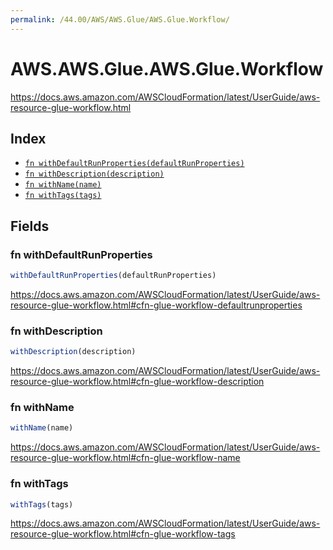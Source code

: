 ```yaml
---
permalink: /44.00/AWS/AWS.Glue/AWS.Glue.Workflow/
---
```


# AWS.AWS.Glue.AWS.Glue.Workflow

https://docs.aws.amazon.com/AWSCloudFormation/latest/UserGuide/aws-resource-glue-workflow.html

## Index

* [`fn withDefaultRunProperties(defaultRunProperties)`](#fn-withdefaultrunproperties)
* [`fn withDescription(description)`](#fn-withdescription)
* [`fn withName(name)`](#fn-withname)
* [`fn withTags(tags)`](#fn-withtags)

## Fields

### fn withDefaultRunProperties

```ts
withDefaultRunProperties(defaultRunProperties)
```

https://docs.aws.amazon.com/AWSCloudFormation/latest/UserGuide/aws-resource-glue-workflow.html#cfn-glue-workflow-defaultrunproperties

### fn withDescription

```ts
withDescription(description)
```

https://docs.aws.amazon.com/AWSCloudFormation/latest/UserGuide/aws-resource-glue-workflow.html#cfn-glue-workflow-description

### fn withName

```ts
withName(name)
```

https://docs.aws.amazon.com/AWSCloudFormation/latest/UserGuide/aws-resource-glue-workflow.html#cfn-glue-workflow-name

### fn withTags

```ts
withTags(tags)
```

https://docs.aws.amazon.com/AWSCloudFormation/latest/UserGuide/aws-resource-glue-workflow.html#cfn-glue-workflow-tags